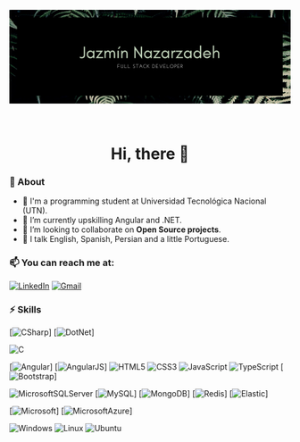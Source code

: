 <p align="center">
   <img src="https://github.com/nazarzadehjazmin/nazarzadehjazmin/blob/main/readme-assets/banner.png">
</p>

<div align="center">
    <p>
        <br>
    </p>
    <h1> Hi, there 👋 </h1>
</div>


### 📝 About
- 🔭 I'm a programming student at Universidad Tecnológica Nacional (UTN).
- 🌱 I’m currently upskilling Angular and .NET.
- 👯 I’m looking to collaborate on **Open Source projects**.
- 💬 I talk English, Spanish, Persian and a little Portuguese.

### 📫 You can reach me at: 

[![LinkedIn](https://img.shields.io/badge/LinkedIn-0077B5?style=for-the-badge&logo=linkedin&logoColor=white)](https://www.linkedin.com/in/nazarzadehjazmin/)
[![Gmail](https://img.shields.io/badge/Gmail-D14836?style=for-the-badge&logo=gmail&logoColor=white)](nazarzadehjazmin@gmail.com)

### ⚡ Skills

[![CSharp](https://img.shields.io/badge/C%23-239120?style=for-the-badge&logo=c-sharp&logoColor=white)]
[![DotNet](https://img.shields.io/badge/.NET-5C2D91?style=for-the-badge&logo=.net&logoColor=white)]

![C](https://img.shields.io/badge/c-%2300599C.svg?style=for-the-badge&logo=c&logoColor=white)

[![Angular](https://img.shields.io/badge/Angular-DD0031?style=for-the-badge&logo=angular&logoColor=white)]
[![AngularJS](https://img.shields.io/badge/AngularJS-E23237?style=for-the-badge&logo=angularjs&logoColor=white)]
![HTML5](https://img.shields.io/badge/html5-%23E34F26.svg?style=for-the-badge&logo=html5&logoColor=white)
![CSS3](https://img.shields.io/badge/css3-%231572B6.svg?style=for-the-badge&logo=css3&logoColor=white)
![JavaScript](https://img.shields.io/badge/javascript-%23323330.svg?style=for-the-badge&logo=javascript&logoColor=%23F7DF1E)
![TypeScript](https://img.shields.io/badge/typescript-%23007ACC.svg?style=for-the-badge&logo=typescript&logoColor=white)
[![Bootstrap](https://img.shields.io/badge/Bootstrap-563D7C?style=for-the-badge&logo=bootstrap&logoColor=white)]


![MicrosoftSQLServer](https://img.shields.io/badge/Microsoft%20SQL%20Sever-CC2927?style=for-the-badge&logo=microsoft%20sql%20server&logoColor=white)
[![MySQL](https://img.shields.io/badge/MySQL-00000F?style=for-the-badge&logo=mysql&logoColor=white)]
[![MongoDB](https://img.shields.io/badge/MongoDB-4EA94B?style=for-the-badge&logo=mongodb&logoColor=white)]
[![Redis](https://img.shields.io/badge/redis-%23DD0031.svg?&style=for-the-badge&logo=redis&logoColor=white)]
[![Elastic](https://img.shields.io/badge/Elastic_Search-005571?style=for-the-badge&logo=elasticsearch&logoColor=white)]

[![Microsoft](https://img.shields.io/badge/Microsoft-666666?style=for-the-badge&logo=microsoft&logoColor=white)]
[![MicrosoftAzure](https://img.shields.io/badge/Microsoft_Azure-0089D6?style=for-the-badge&logo=microsoft-azure&logoColor=white)]

![Windows](https://img.shields.io/badge/Windows-0078D6?style=for-the-badge&logo=windows&logoColor=white)
![Linux](https://img.shields.io/badge/Linux-FCC624?style=for-the-badge&logo=linux&logoColor=black)
![Ubuntu](https://img.shields.io/badge/Ubuntu-E95420?style=for-the-badge&logo=ubuntu&logoColor=white)

